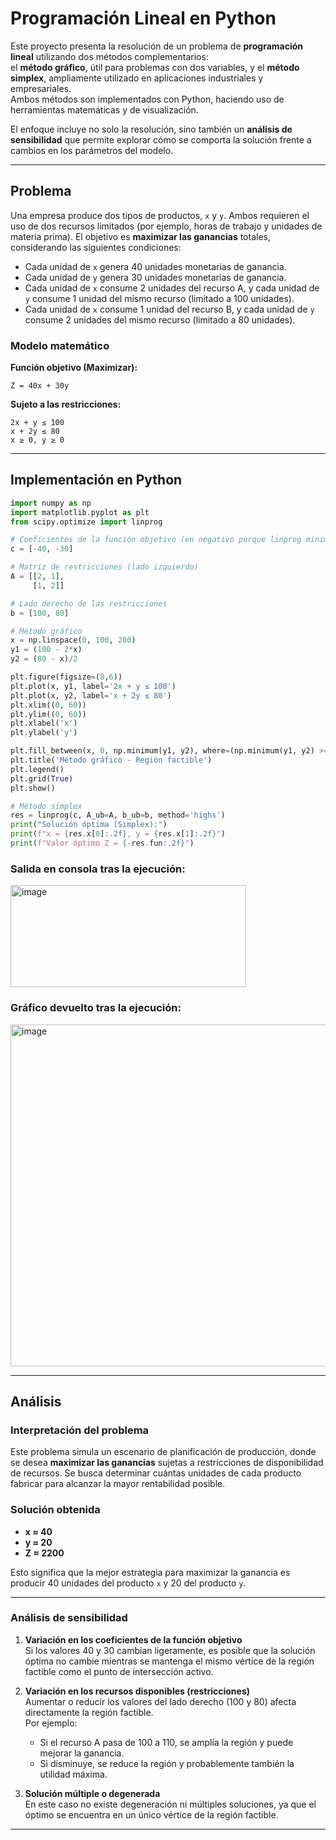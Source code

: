 
# Programación Lineal en Python

Este proyecto presenta la resolución de un problema de **programación lineal** utilizando dos métodos complementarios:  
el **método gráfico**, útil para problemas con dos variables, y el **método simplex**, ampliamente utilizado en aplicaciones industriales y empresariales.  
Ambos métodos son implementados con Python, haciendo uso de herramientas matemáticas y de visualización.

El enfoque incluye no solo la resolución, sino también un **análisis de sensibilidad** que permite explorar cómo se comporta la solución frente a cambios en los parámetros del modelo.

---

## Problema

Una empresa produce dos tipos de productos, `x` y `y`. Ambos requieren el uso de dos recursos limitados (por ejemplo, horas de trabajo y unidades de materia prima). El objetivo es **maximizar las ganancias** totales, considerando las siguientes condiciones:

- Cada unidad de `x` genera 40 unidades monetarias de ganancia.
- Cada unidad de `y` genera 30 unidades monetarias de ganancia.
- Cada unidad de `x` consume 2 unidades del recurso A, y cada unidad de `y` consume 1 unidad del mismo recurso (limitado a 100 unidades).
- Cada unidad de `x` consume 1 unidad del recurso B, y cada unidad de `y` consume 2 unidades del mismo recurso (limitado a 80 unidades).

### Modelo matemático

**Función objetivo (Maximizar):**

```
Z = 40x + 30y
```

**Sujeto a las restricciones:**

```
2x + y ≤ 100
x + 2y ≤ 80
x ≥ 0, y ≥ 0
```

---

## Implementación en Python

```python
import numpy as np
import matplotlib.pyplot as plt
from scipy.optimize import linprog

# Coeficientes de la función objetivo (en negativo porque linprog minimiza)
c = [-40, -30]

# Matriz de restricciones (lado izquierdo)
A = [[2, 1],
     [1, 2]]

# Lado derecho de las restricciones
b = [100, 80]

# Método gráfico
x = np.linspace(0, 100, 200)
y1 = (100 - 2*x)
y2 = (80 - x)/2

plt.figure(figsize=(8,6))
plt.plot(x, y1, label='2x + y ≤ 100')
plt.plot(x, y2, label='x + 2y ≤ 80')
plt.xlim((0, 60))
plt.ylim((0, 60))
plt.xlabel('x')
plt.ylabel('y')

plt.fill_between(x, 0, np.minimum(y1, y2), where=(np.minimum(y1, y2) >= 0), color='gray', alpha=0.3)
plt.title('Método gráfico - Región factible')
plt.legend()
plt.grid(True)
plt.show()

# Método simplex
res = linprog(c, A_ub=A, b_ub=b, method='highs')
print("Solución óptima (Simplex):")
print(f"x = {res.x[0]:.2f}, y = {res.x[1]:.2f}")
print(f"Valor óptimo Z = {-res.fun:.2f}")
```
### Salida en consola tras la ejecución:
<img width="377" height="163" alt="image" src="https://github.com/user-attachments/assets/d38fd458-b51f-4913-bf63-912eedd6b871" />

### Gráfico devuelto tras la ejecución:
<img width="728" height="547" alt="image" src="https://github.com/user-attachments/assets/f8b6dc7b-97dd-48da-b013-7288eca9440b" />


---

## Análisis

### Interpretación del problema

Este problema simula un escenario de planificación de producción, donde se desea **maximizar las ganancias** sujetas a restricciones de disponibilidad de recursos. Se busca determinar cuántas unidades de cada producto fabricar para alcanzar la mayor rentabilidad posible.

### Solución obtenida

- **x ≈ 40**  
- **y ≈ 20**  
- **Z ≈ 2200**

Esto significa que la mejor estrategia para maximizar la ganancia es producir 40 unidades del producto `x` y 20 del producto `y`.

---

### Análisis de sensibilidad

1. **Variación en los coeficientes de la función objetivo**  
   Si los valores 40 y 30 cambian ligeramente, es posible que la solución óptima no cambie mientras se mantenga el mismo vértice de la región factible como el punto de intersección activo.

2. **Variación en los recursos disponibles (restricciones)**  
   Aumentar o reducir los valores del lado derecho (100 y 80) afecta directamente la región factible.  
   Por ejemplo:
   - Si el recurso A pasa de 100 a 110, se amplía la región y puede mejorar la ganancia.
   - Si disminuye, se reduce la región y probablemente también la utilidad máxima.

3. **Solución múltiple o degenerada**  
   En este caso no existe degeneración ni múltiples soluciones, ya que el óptimo se encuentra en un único vértice de la región factible.

---
